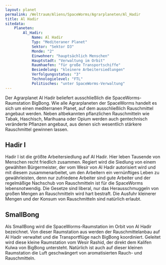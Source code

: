 ```yaml
---
layout: planet
permalink: /Weltraum/Aliens/SpaceWorms/Agrarplaneten/Al_Hadir
title: Al Hadir
sitedata:
    Planeten:
        Al_Hadir:
            Name: Al Hadir
            Typ: "Mediteraner Planet"
            Sektor: "Sektor D3"
            Monde: "2"
            Einwohner: "hauptsächlich Menschen"
            Hauptstadt: "Verwaltung im Orbit"
            Raumhaefen: "für große Transportschiffe"
            Besiedelung: "kleinere Arbeitersiedlungen"
            Verfolgungsstatus: "3"
            Technologielevel: "FTL"
            Politisches: "unter SpaceWorms-Verwaltung"
---
```




Der Agrarplanet Al Hadir beliefert ausschließlich die SpaceWorms-Raumstation BigBong. Wie alle Agrarplaneten der SpaceWorms handelt es sich um einen mediterranen Planet, auf dem ausschließlich Rauschmittel angebaut werden. Neben altbekannten pflanzlichen Rauschmitteln wie Tabak, Haschisch, Marihuana oder Opium werden auch gentechnisch veränderte Pflanzen angebaut, aus denen sich wesentlich stärkere Rauschmittel gewinnen lassen.

## Hadir I

Hadir I ist die größte Arbeitersiedlung auf Al Hadir. Hier leben Tausende von Menschen recht friedlich zusammen. Regiert wird die Siedlung von einem gewählten Bürgermeister, der vom Wesir von Al Hadir autorisiert wird und mit diesem zusammenarbeitet, um den Arbeitern ein vernünftiges Leben zu gewährleisten, denn nur zufriedene Arbeiter sind gute Arbeiter und der regelmäßige Nachschub von Rauschmitteln ist für die SpaceWorms lebensnotwendig. Die Gesetze sind liberal, nur das Herausschmuggeln von großen Mengen an Rauschmitteln wird hart bestraft. Die Ausfuhr kleinerer Mengen und der Konsum von Rauschmitteln sind natürlich erlaubt.

## SmallBong

Als SmallBong wird die SpaceWorms-Raumstation im Orbit von Al Hadir bezeichnet. Von dieser Raumstation aus werden der Rauschmittelanbau auf Al Hadir verwaltet und die Transportflüge nach BigBong koordiniert. Geleitet wird diese kleine Raumstation vom Wesir Rashid, der direkt dem Kalifen Kulwa von BigBong untersteht. Natürlich ist auch auf dieser kleinen Raumstation die Luft geschwängert von aromatisierten Rauch- und Rauschmitteln.
